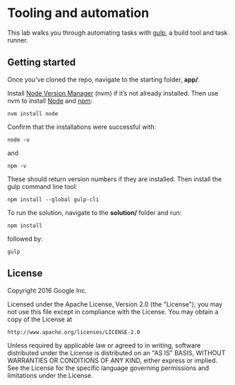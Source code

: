 # Tooling and automation
This lab walks you through automating tasks with [gulp](https://github.com/gulpjs/gulp/tree/master/docs), a build tool and task runner.

## Getting started
Once you've cloned the repo, navigate to the starting folder, **app/**.

Install [Node Version Manager](https://github.com/creationix/nvm) (nvm) if it’s not already installed. Then use nvm to install [Node](https://nodejs.org/en/) and [npm](https://www.npmjs.com/):

```
nvm install node
```

Confirm that the installations were successful with:

```
node -v
```

and

```
npm -v
```

These should return version numbers if they are installed. Then install the gulp command line tool:

```
npm install --global gulp-cli
```

To run the solution, navigate to the **solution/** folder and run:

```
npm install
```

followed by:

```
gulp
```

## License

Copyright 2016 Google Inc.

Licensed under the Apache License, Version 2.0 (the "License");
you may not use this file except in compliance with the License.
You may obtain a copy of the License at

    http://www.apache.org/licenses/LICENSE-2.0

Unless required by applicable law or agreed to in writing, software
distributed under the License is distributed on an "AS IS" BASIS,
WITHOUT WARRANTIES OR CONDITIONS OF ANY KIND, either express or implied.
See the License for the specific language governing permissions and
limitations under the License.
